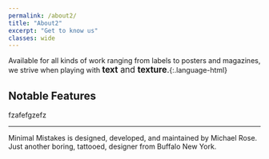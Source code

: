 ```yaml
---
permalink: /about2/
title: "About2"
excerpt: "Get to know us"
classes: wide
---
```

<style>
.emphasis {
  font-size: 120%;
}
</style>

Available for all kinds of work ranging from labels to posters and magazines, we strive when playing with  <span class="emphasis"> **text** and **texture**.</span>{:.language-html}


## Notable Features

fzafefgzefz

---

Minimal Mistakes is designed, developed, and maintained by Michael Rose. Just another boring, tattooed, designer from Buffalo New York.
